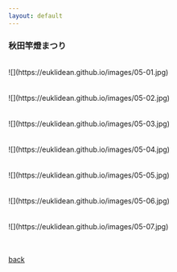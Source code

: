```yaml
---
layout: default
---
```


### 秋田竿燈まつり

<BR>
![](https://euklidean.github.io/images/05-01.jpg)
<BR>
<BR>
<BR>
![](https://euklidean.github.io/images/05-02.jpg)
<BR>
<BR>
<BR>
![](https://euklidean.github.io/images/05-03.jpg)
<BR>
<BR>
<BR>
![](https://euklidean.github.io/images/05-04.jpg)
<BR>
<BR>
<BR>
![](https://euklidean.github.io/images/05-05.jpg)
<BR>
<BR>
<BR>
![](https://euklidean.github.io/images/05-06.jpg)
<BR>
<BR>
<BR>
![](https://euklidean.github.io/images/05-07.jpg)
<BR>
<BR>
<BR>

[back](./)
